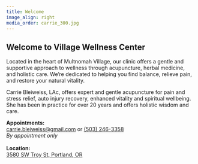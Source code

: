 ```yaml
---
title: Welcome
image_align: right
media_order: carrie_300.jpg
---
```


## Welcome to Village Wellness Center

Located in the heart of Multnomah Village, our clinic offers a gentle and supportive approach to wellness through acupuncture, herbal medicine, and holistic care. We’re dedicated to helping you find balance, relieve pain, and restore your natural vitality.

Carrie Bleiweiss, LAc, offers expert and gentle acupuncture for pain and stress relief, auto injury recovery, enhanced vitality and spiritual wellbeing. She has been in practice for over 20 years and offers holistic wisdom and care. 

<div class="text-center">
    <strong>Appointments:</strong><br>
    <a href="maito:carrie.bleiweiss@gmail.com">carrie.bleiweiss@gmail.com</a> or <a href="tel:+1-503-246-3358">(503) 246-3358</a><br><em>By appointment only</em><br><br>
    <strong>Location:</strong><br>
	<a href="https://maps.app.goo.gl/Jny63scVgiXRZpFaA">3580 SW Troy St, Portland, OR</a>
</div>